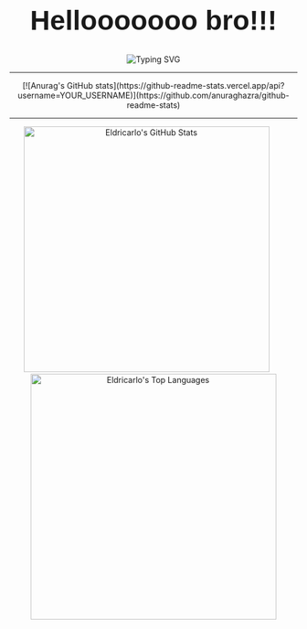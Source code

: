 <div align = "center">
  <h1 style = "border-bottom: none; font-family: Arial, sans-serif; font-size: 48px;"><strong>Hellooooooo bro!!!</strong></h1>
</div>

<div align = "center">
  
![Typing SVG](https://readme-typing-svg.demolab.com?font=Fira+Code&pause=1000&color=F75C7E&width=550&lines=Though+just+a+student%2C+young+and+keen%2C;In+every+line+of+code%2C+a+world+is+seen.;With+syntax%2C+style%2C+I+strive+to+mend%2C;A+useful+project%2C+a+helpful+friend.;A+flicker's+hope%2C+a+gentle+gleam%2C;To+add+a+light+to+the+world's+great+stream.;An+architect's+dream%2C+a+goal+so+high%2C;To+build+and+shape+beneath+the+sky.;May+you%2C+as+well%2C+find+your+own+way%2C;And+be+the+person+you+are+today%2C;And+strive+to+be%2C+with+all+your+might%2C;A+shining+star+in+your+own+light.)

</div>

---

<p align = "center">
[![Anurag's GitHub stats](https://github-readme-stats.vercel.app/api?username=YOUR_USERNAME)](https://github.com/anuraghazra/github-readme-stats)
</p>

---

<p align="center">
  <img width="430" src="https://github-readme-stats.vercel.app/api?username=eldricarlo&show_icons=true&theme=dark" alt="Eldricarlo's GitHub Stats"/>
  &nbsp; &nbsp; &nbsp;
  <img width="430" src="https://github-readme-stats.vercel.app/api/top-langs/?username=eldricarlo&langs_count=8&theme=dark" alt="Eldricarlo's Top Languages"/>
</p>
